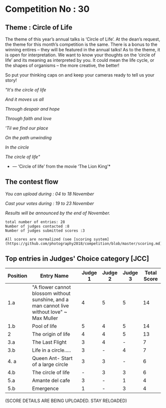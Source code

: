 # Competition No : 30

## Theme : Circle of Life

The theme of this year’s annual talks is ‘Circle of Life’. At the dean’s request, the theme for this month’s competition is the same. 
There is a bonus to the winning entires – they will be featured in the annual talks!
As to the theme, it is open for interpretation. We want to know your thoughts on the ‘circle of life’ and its meaning as interpreted by you. 
It could mean the life cycle, or the shapes of organisms – the more creative, the better!

So put your thinking caps on and keep your cameras ready to tell us your story!

*"It's the circle of life*

*And it moves us all*

*Through despair and hope*

*Through faith and love*

*'Til we find our place*

*On the path unwinding*

*In the circle*

*The circle of life"*

*    — ‘Circle of life’ from the movie ‘The Lion King’*

## The contest flow
*You can upload during : 04 to 18 November*

*Cast your votes during : 19 to 23 November*

*Results will be announced by the end of November.*

    total number of entries: 28
    Number of judges contacted :8
    Number of judges submitted scores :3

    All scores are normalized (see [scoring system](https://github.com/photography2018/competition/blob/master/scoring.md))
    
## Top entries in Judges' Choice category [JCC]
|Position	|Entry Name|	Judge 1	| Judge 2	| Judge 3	| Total Score |
|--|--|--|--|--|--|
|1.a	| "A flower cannot blossom without sunshine, and a man cannot live without love" ~ Max Muller|	4|	5	|	5|14|
|1.b	|Pool of life|5|	4	|5	|14|
|2	|The origin of life|4	|4	|5|13|
|3.a	|The Last Flight|	3	|4	|-|7|
|3.b	|Life in a circle.....|	3|	-|4|	7|
|4. a|Queen Ant- Start of a large circle|3|3|-|6|
|4.b|The circle of life|-|3|3|6|
|5.a|Amante del cafe|3|-|1|4|
|5.b|Emergence|1|-|3|4|    
    
    
    
(SCORE DETAILS ARE BEING UPLOADED. STAY RELOADED)
